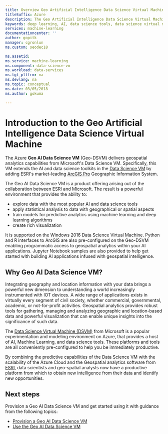 ```yaml
---
title: Overview Geo Artificial Intelligence Data Science Virtual Machine
titleSuffix: Azure
description: The Geo Artificial Intelligence Data Science Virtual Machine provides ArcGIS Pro for working with geographic data. It also provides Python, R, and data science tookits for working with machine learning and artificial intelligence.
keywords: deep learning, AI, data science tools, data science virtual machine, geospatial analytics
services: machine-learning
documentationcenter: ''
author: gopitk
manager: cgronlun
ms.custom: seodec18

ms.assetid: 
ms.service: machine-learning
ms.component: data-science-vm
ms.workload: data-services
ms.tgt_pltfrm: na
ms.devlang: na
ms.topic: conceptual
ms.date: 03/05/2018
ms.author: gokuma

---
```


# Introduction to the Geo Artificial Intelligence Data Science Virtual Machine

The Azure **Geo AI Data Science VM** (Geo-DSVM) delivers geospatial analytics capabilities from Microsoft's Data Science VM. Specifically, this VM extends the AI and data science toolkits in the [Data Science VM](overview.md) by adding ESRI's market-leading [ArcGIS Pro](https://www.esri.com/arcgis/products/arcgis-pro/overview) Geographic Information System.

The Geo AI Data Science VM is a product offering arising out of the collaboration between ESRI and Microsoft. The result is a powerful environment that provides the ability to:

- explore data with the most popular AI and data science tools
- apply statistical analysis to data with geographical or spatial aspects
- train models for predictive analytics using machine learning and deep learning algorithms
- create rich visualization

It is supported on the Windows 2016 Data Science Virtual Machine. Python and R interfaces to ArcGIS are also pre-configured on the Geo-DSVM enabling programmatic access to geospatial analytics within your AI applications. Jupyter Notebook samples are also provided to help get started with building AI applications infused with geospatial intelligence.


## Why Geo AI Data Science VM? 

Integrating geography and location information with your data brings a powerful new dimension to understanding a world increasingly instrumented with IOT devices. A wide range of applications exists in virtually every segment of civil society, whether commercial, governmental, academic, or not-for-profit activities. Geospatial analytics provides robust tools for gathering, managing and analyzing geographic and location-based data and powerful visualization that can enable unique insights into the significance of such data. 

The [Data Science Virtual Machine (DSVM)](overview.md) from Microsoft is a popular experimentation and modeling environment on Azure, that provides a host of AI, Machine Learning, and data science tools. These platforms and tools are all conveniently pre-configured to help you be immediately productive. 

By combining the predictive capabilities of the Data Science VM with the scalability of the Azure Cloud and the Geospatial analytics software from [ESRI](http://www.esri.com), data scientists and geo-spatial analysts now have a productive platform from which to obtain new intelligence from their data and identify new opportunities. 


## Next steps

Provision a Geo AI Data Science VM and get started using it with guidance from the following topics:

* [Provision a Geo AI Data Science VM](provision-geo-ai-dsvm.md)
* [Use the Geo AI Data Science VM](use-geo-ai-dsvm.md)

